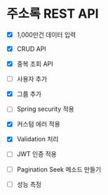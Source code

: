 # 주소록 REST API

- [x] 1,000만건 데이터 입력

- [x] CRUD API

- [x] 중복 조회 API

- [ ] 사용자 추가

- [x] 그룹 추가

- [ ] Spring security 적용

- [x] 커스텀 에러 적용

- [x] Validation 처리

- [ ] JWT 인증 적용

- [ ] Pagination Seek 메소드 만들기

- [ ] 성능 측정